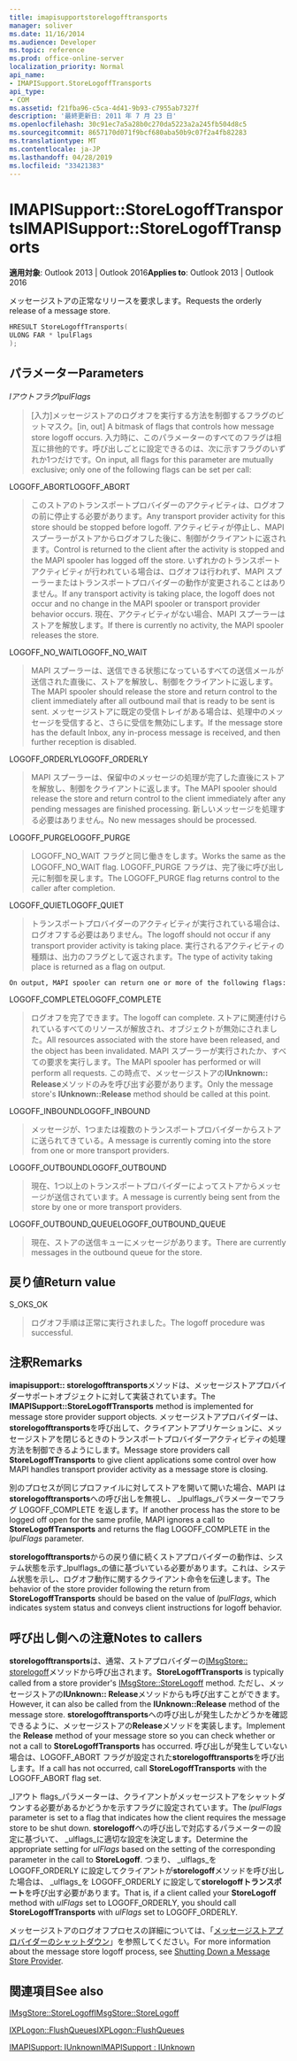 ```yaml
---
title: imapisupportstorelogofftransports
manager: soliver
ms.date: 11/16/2014
ms.audience: Developer
ms.topic: reference
ms.prod: office-online-server
localization_priority: Normal
api_name:
- IMAPISupport.StoreLogoffTransports
api_type:
- COM
ms.assetid: f21fba96-c5ca-4d41-9b93-c7955ab7327f
description: '最終更新日: 2011 年 7 月 23 日'
ms.openlocfilehash: 30c91ec7a5a28b0c270da5223a2a245fb504d8c5
ms.sourcegitcommit: 8657170d071f9bcf680aba50b9c07f2a4fb82283
ms.translationtype: MT
ms.contentlocale: ja-JP
ms.lasthandoff: 04/28/2019
ms.locfileid: "33421383"
---
```

# <a name="imapisupportstorelogofftransports"></a><span data-ttu-id="30d64-103">IMAPISupport::StoreLogoffTransports</span><span class="sxs-lookup"><span data-stu-id="30d64-103">IMAPISupport::StoreLogoffTransports</span></span>

  
  
<span data-ttu-id="30d64-104">**適用対象**: Outlook 2013 | Outlook 2016</span><span class="sxs-lookup"><span data-stu-id="30d64-104">**Applies to**: Outlook 2013 | Outlook 2016</span></span> 
  
<span data-ttu-id="30d64-105">メッセージストアの正常なリリースを要求します。</span><span class="sxs-lookup"><span data-stu-id="30d64-105">Requests the orderly release of a message store.</span></span>
  
```cpp
HRESULT StoreLogoffTransports(
ULONG FAR * lpulFlags
);
```

## <a name="parameters"></a><span data-ttu-id="30d64-106">パラメーター</span><span class="sxs-lookup"><span data-stu-id="30d64-106">Parameters</span></span>

 <span data-ttu-id="30d64-107">_lアウトフラグ_</span><span class="sxs-lookup"><span data-stu-id="30d64-107">_lpulFlags_</span></span>
  
> <span data-ttu-id="30d64-108">[入力]メッセージストアのログオフを実行する方法を制御するフラグのビットマスク。</span><span class="sxs-lookup"><span data-stu-id="30d64-108">[in, out] A bitmask of flags that controls how message store logoff occurs.</span></span> <span data-ttu-id="30d64-109">入力時に、このパラメーターのすべてのフラグは相互に排他的です。呼び出しごとに設定できるのは、次に示すフラグのいずれか1つだけです。</span><span class="sxs-lookup"><span data-stu-id="30d64-109">On input, all flags for this parameter are mutually exclusive; only one of the following flags can be set per call:</span></span>
    
<span data-ttu-id="30d64-110">LOGOFF_ABORT</span><span class="sxs-lookup"><span data-stu-id="30d64-110">LOGOFF_ABORT</span></span> 
  
> <span data-ttu-id="30d64-111">このストアのトランスポートプロバイダーのアクティビティは、ログオフの前に停止する必要があります。</span><span class="sxs-lookup"><span data-stu-id="30d64-111">Any transport provider activity for this store should be stopped before logoff.</span></span> <span data-ttu-id="30d64-112">アクティビティが停止し、MAPI スプーラーがストアからログオフした後に、制御がクライアントに返されます。</span><span class="sxs-lookup"><span data-stu-id="30d64-112">Control is returned to the client after the activity is stopped and the MAPI spooler has logged off the store.</span></span> <span data-ttu-id="30d64-113">いずれかのトランスポートアクティビティが行われている場合は、ログオフは行われず、MAPI スプーラーまたはトランスポートプロバイダーの動作が変更されることはありません。</span><span class="sxs-lookup"><span data-stu-id="30d64-113">If any transport activity is taking place, the logoff does not occur and no change in the MAPI spooler or transport provider behavior occurs.</span></span> <span data-ttu-id="30d64-114">現在、アクティビティがない場合、MAPI スプーラーはストアを解放します。</span><span class="sxs-lookup"><span data-stu-id="30d64-114">If there is currently no activity, the MAPI spooler releases the store.</span></span> 
    
<span data-ttu-id="30d64-115">LOGOFF_NO_WAIT</span><span class="sxs-lookup"><span data-stu-id="30d64-115">LOGOFF_NO_WAIT</span></span> 
  
> <span data-ttu-id="30d64-116">MAPI スプーラーは、送信できる状態になっているすべての送信メールが送信された直後に、ストアを解放し、制御をクライアントに返します。</span><span class="sxs-lookup"><span data-stu-id="30d64-116">The MAPI spooler should release the store and return control to the client immediately after all outbound mail that is ready to be sent is sent.</span></span> <span data-ttu-id="30d64-117">メッセージストアに既定の受信トレイがある場合は、処理中のメッセージを受信すると、さらに受信を無効にします。</span><span class="sxs-lookup"><span data-stu-id="30d64-117">If the message store has the default Inbox, any in-process message is received, and then further reception is disabled.</span></span> 
    
<span data-ttu-id="30d64-118">LOGOFF_ORDERLY</span><span class="sxs-lookup"><span data-stu-id="30d64-118">LOGOFF_ORDERLY</span></span> 
  
> <span data-ttu-id="30d64-119">MAPI スプーラーは、保留中のメッセージの処理が完了した直後にストアを解放し、制御をクライアントに返します。</span><span class="sxs-lookup"><span data-stu-id="30d64-119">The MAPI spooler should release the store and return control to the client immediately after any pending messages are finished processing.</span></span> <span data-ttu-id="30d64-120">新しいメッセージを処理する必要はありません。</span><span class="sxs-lookup"><span data-stu-id="30d64-120">No new messages should be processed.</span></span> 
    
<span data-ttu-id="30d64-121">LOGOFF_PURGE</span><span class="sxs-lookup"><span data-stu-id="30d64-121">LOGOFF_PURGE</span></span> 
  
> <span data-ttu-id="30d64-122">LOGOFF_NO_WAIT フラグと同じ働きをします。</span><span class="sxs-lookup"><span data-stu-id="30d64-122">Works the same as the LOGOFF_NO_WAIT flag.</span></span> <span data-ttu-id="30d64-123">LOGOFF_PURGE フラグは、完了後に呼び出し元に制御を戻します。</span><span class="sxs-lookup"><span data-stu-id="30d64-123">The LOGOFF_PURGE flag returns control to the caller after completion.</span></span> 
    
<span data-ttu-id="30d64-124">LOGOFF_QUIET</span><span class="sxs-lookup"><span data-stu-id="30d64-124">LOGOFF_QUIET</span></span> 
  
> <span data-ttu-id="30d64-125">トランスポートプロバイダーのアクティビティが実行されている場合は、ログオフする必要はありません。</span><span class="sxs-lookup"><span data-stu-id="30d64-125">The logoff should not occur if any transport provider activity is taking place.</span></span> <span data-ttu-id="30d64-126">実行されるアクティビティの種類は、出力のフラグとして返されます。</span><span class="sxs-lookup"><span data-stu-id="30d64-126">The type of activity taking place is returned as a flag on output.</span></span>
    
    On output, MAPI spooler can return one or more of the following flags:
    
<span data-ttu-id="30d64-127">LOGOFF_COMPLETE</span><span class="sxs-lookup"><span data-stu-id="30d64-127">LOGOFF_COMPLETE</span></span> 
  
> <span data-ttu-id="30d64-128">ログオフを完了できます。</span><span class="sxs-lookup"><span data-stu-id="30d64-128">The logoff can complete.</span></span> <span data-ttu-id="30d64-129">ストアに関連付けられているすべてのリソースが解放され、オブジェクトが無効にされました。</span><span class="sxs-lookup"><span data-stu-id="30d64-129">All resources associated with the store have been released, and the object has been invalidated.</span></span> <span data-ttu-id="30d64-130">MAPI スプーラーが実行されたか、すべての要求を実行します。</span><span class="sxs-lookup"><span data-stu-id="30d64-130">The MAPI spooler has performed or will perform all requests.</span></span> <span data-ttu-id="30d64-131">この時点で、メッセージストアの**IUnknown:: Release**メソッドのみを呼び出す必要があります。</span><span class="sxs-lookup"><span data-stu-id="30d64-131">Only the message store's **IUnknown::Release** method should be called at this point.</span></span> 
    
<span data-ttu-id="30d64-132">LOGOFF_INBOUND</span><span class="sxs-lookup"><span data-stu-id="30d64-132">LOGOFF_INBOUND</span></span> 
  
> <span data-ttu-id="30d64-133">メッセージが、1つまたは複数のトランスポートプロバイダーからストアに送られてきている。</span><span class="sxs-lookup"><span data-stu-id="30d64-133">A message is currently coming into the store from one or more transport providers.</span></span> 
    
<span data-ttu-id="30d64-134">LOGOFF_OUTBOUND</span><span class="sxs-lookup"><span data-stu-id="30d64-134">LOGOFF_OUTBOUND</span></span> 
  
> <span data-ttu-id="30d64-135">現在、1つ以上のトランスポートプロバイダーによってストアからメッセージが送信されています。</span><span class="sxs-lookup"><span data-stu-id="30d64-135">A message is currently being sent from the store by one or more transport providers.</span></span> 
    
<span data-ttu-id="30d64-136">LOGOFF_OUTBOUND_QUEUE</span><span class="sxs-lookup"><span data-stu-id="30d64-136">LOGOFF_OUTBOUND_QUEUE</span></span> 
  
> <span data-ttu-id="30d64-137">現在、ストアの送信キューにメッセージがあります。</span><span class="sxs-lookup"><span data-stu-id="30d64-137">There are currently messages in the outbound queue for the store.</span></span>
    
## <a name="return-value"></a><span data-ttu-id="30d64-138">戻り値</span><span class="sxs-lookup"><span data-stu-id="30d64-138">Return value</span></span>

<span data-ttu-id="30d64-139">S_OK</span><span class="sxs-lookup"><span data-stu-id="30d64-139">S_OK</span></span> 
  
> <span data-ttu-id="30d64-140">ログオフ手順は正常に実行されました。</span><span class="sxs-lookup"><span data-stu-id="30d64-140">The logoff procedure was successful.</span></span>
    
## <a name="remarks"></a><span data-ttu-id="30d64-141">注釈</span><span class="sxs-lookup"><span data-stu-id="30d64-141">Remarks</span></span>

<span data-ttu-id="30d64-142">**imapisupport:: storelogofftransports**メソッドは、メッセージストアプロバイダーサポートオブジェクトに対して実装されています。</span><span class="sxs-lookup"><span data-stu-id="30d64-142">The **IMAPISupport::StoreLogoffTransports** method is implemented for message store provider support objects.</span></span> <span data-ttu-id="30d64-143">メッセージストアプロバイダーは、 **storelogofftransports**を呼び出して、クライアントアプリケーションに、メッセージストアを閉じるときのトランスポートプロバイダーアクティビティの処理方法を制御できるようにします。</span><span class="sxs-lookup"><span data-stu-id="30d64-143">Message store providers call **StoreLogoffTransports** to give client applications some control over how MAPI handles transport provider activity as a message store is closing.</span></span> 
  
<span data-ttu-id="30d64-144">別のプロセスが同じプロファイルに対してストアを開いて開いた場合、MAPI は**storelogofftransports**への呼び出しを無視し、 _lpulflags_パラメーターでフラグ LOGOFF_COMPLETE を返します。</span><span class="sxs-lookup"><span data-stu-id="30d64-144">If another process has the store to be logged off open for the same profile, MAPI ignores a call to **StoreLogoffTransports** and returns the flag LOGOFF_COMPLETE in the  _lpulFlags_ parameter.</span></span> 
  
<span data-ttu-id="30d64-145">**storelogofftransports**からの戻り値に続くストアプロバイダーの動作は、システム状態を示す_lpulflags_の値に基づいている必要があります。これは、システム状態を示し、ログオフ動作に関するクライアント命令を伝達します。</span><span class="sxs-lookup"><span data-stu-id="30d64-145">The behavior of the store provider following the return from **StoreLogoffTransports** should be based on the value of  _lpulFlags_, which indicates system status and conveys client instructions for logoff behavior.</span></span> 
  
## <a name="notes-to-callers"></a><span data-ttu-id="30d64-146">呼び出し側への注意</span><span class="sxs-lookup"><span data-stu-id="30d64-146">Notes to callers</span></span>

 <span data-ttu-id="30d64-147">**storelogofftransports**は、通常、ストアプロバイダーの[IMsgStore:: storelogoff](imsgstore-storelogoff.md)メソッドから呼び出されます。</span><span class="sxs-lookup"><span data-stu-id="30d64-147">**StoreLogoffTransports** is typically called from a store provider's [IMsgStore::StoreLogoff](imsgstore-storelogoff.md) method.</span></span> <span data-ttu-id="30d64-148">ただし、メッセージストアの**IUnknown:: Release**メソッドからも呼び出すことができます。</span><span class="sxs-lookup"><span data-stu-id="30d64-148">However, it can also be called from the **IUnknown::Release** method of the message store.</span></span> <span data-ttu-id="30d64-149">**storelogofftransports**への呼び出しが発生したかどうかを確認できるように、メッセージストアの**Release**メソッドを実装します。</span><span class="sxs-lookup"><span data-stu-id="30d64-149">Implement the **Release** method of your message store so you can check whether or not a call to **StoreLogoffTransports** has occurred.</span></span> <span data-ttu-id="30d64-150">呼び出しが発生していない場合は、LOGOFF_ABORT フラグが設定された**storelogofftransports**を呼び出します。</span><span class="sxs-lookup"><span data-stu-id="30d64-150">If a call has not occurred, call **StoreLogoffTransports** with the LOGOFF_ABORT flag set.</span></span> 
  
<span data-ttu-id="30d64-151">_lアウト flags_パラメーターは、クライアントがメッセージストアをシャットダウンする必要があるかどうかを示すフラグに設定されています。</span><span class="sxs-lookup"><span data-stu-id="30d64-151">The  _lpulFlags_ parameter is set to a flag that indicates how the client requires the message store to be shut down.</span></span> <span data-ttu-id="30d64-152">**storelogoff**への呼び出しで対応するパラメーターの設定に基づいて、 _ulflags_に適切な設定を決定します。</span><span class="sxs-lookup"><span data-stu-id="30d64-152">Determine the appropriate setting for  _ulFlags_ based on the setting of the corresponding parameter in the call to **StoreLogoff**.</span></span> <span data-ttu-id="30d64-153">つまり、 _ulflags_を LOGOFF_ORDERLY に設定してクライアントが**storelogoff**メソッドを呼び出した場合は、 _ulflags_を LOGOFF_ORDERLY に設定して**storelogoffトランスポート**を呼び出す必要があります。</span><span class="sxs-lookup"><span data-stu-id="30d64-153">That is, if a client called your **StoreLogoff** method with  _ulFlags_ set to LOGOFF_ORDERLY, you should call **StoreLogoffTransports** with  _ulFlags_ set to LOGOFF_ORDERLY.</span></span> 
  
<span data-ttu-id="30d64-154">メッセージストアのログオフプロセスの詳細については、「[メッセージストアプロバイダーのシャットダウン](shutting-down-a-message-store-provider.md)」を参照してください。</span><span class="sxs-lookup"><span data-stu-id="30d64-154">For more information about the message store logoff process, see [Shutting Down a Message Store Provider](shutting-down-a-message-store-provider.md).</span></span>
  
## <a name="see-also"></a><span data-ttu-id="30d64-155">関連項目</span><span class="sxs-lookup"><span data-stu-id="30d64-155">See also</span></span>



[<span data-ttu-id="30d64-156">IMsgStore::StoreLogoff</span><span class="sxs-lookup"><span data-stu-id="30d64-156">IMsgStore::StoreLogoff</span></span>](imsgstore-storelogoff.md)
  
[<span data-ttu-id="30d64-157">IXPLogon::FlushQueues</span><span class="sxs-lookup"><span data-stu-id="30d64-157">IXPLogon::FlushQueues</span></span>](ixplogon-flushqueues.md)
  
[<span data-ttu-id="30d64-158">IMAPISupport: IUnknown</span><span class="sxs-lookup"><span data-stu-id="30d64-158">IMAPISupport : IUnknown</span></span>](imapisupportiunknown.md)

